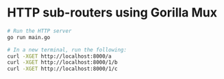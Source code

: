 # HTTP sub-routers using Gorilla Mux

```bash
# Run the HTTP server
go run main.go

# In a new terminal, run the following:
curl -XGET http://localhost:8000/a
curl -XGET http://localhost:8000/1/b
curl -XGET http://localhost:8000/1/c
```